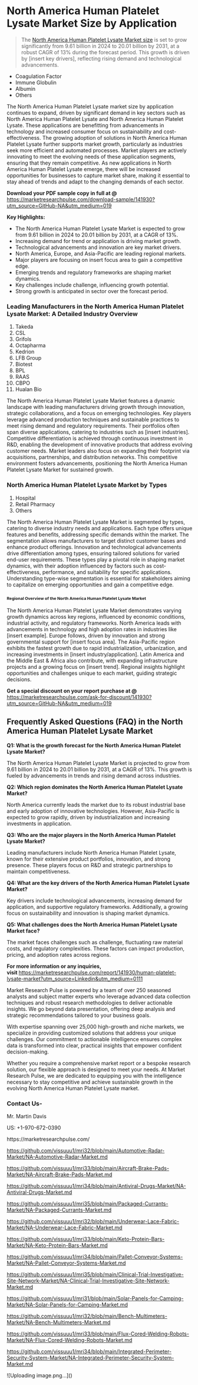 <h1>North America Human Platelet Lysate Market&nbsp;Size by Application</h1><blockquote><p>The <a href="https://marketresearchpulse.com/download-sample/141930?utm_source=GitHub-NA&amp;utm_medium=019">North America Human Platelet Lysate Market size</a> is set to grow significantly from 9.61 billion in 2024 to 20.01 billion by 2031, at a robust CAGR of 13% during the forecast period. This growth is driven by [insert key drivers], reflecting rising demand and technological advancements.</p></blockquote><ul><li>Coagulation Factor<li> Immune Globulin<li> Albumin<li> Others</li></ul><p>The North America Human Platelet Lysate market size by application continues to expand, driven by significant demand in key sectors such as North America Human Platelet Lysate and North America Human Platelet Lysate. These applications are benefitting from advancements in technology and increased consumer focus on sustainability and cost-effectiveness. The growing adoption of solutions in North America Human Platelet Lysate further supports market growth, particularly as industries seek more efficient and automated processes. Market players are actively innovating to meet the evolving needs of these application segments, ensuring that they remain competitive. As new applications in North America Human Platelet Lysate emerge, there will be increased opportunities for businesses to capture market share, making it essential to stay ahead of trends and adapt to the changing demands of each sector.</p><p><strong>Download your PDF sample copy in full at @ </strong><a href="https://marketresearchpulse.com/download-sample/141930?utm_source=GitHub-NA&amp;utm_medium=019">https://marketresearchpulse.com/download-sample/141930?utm_source=GitHub-NA&amp;utm_medium=019</a></p><p><strong>Key Highlights: </strong></p><ul><li>The North America Human Platelet Lysate Market is expected to grow from 9.61 billion in 2024 to 20.01 billion by 2031, at a CAGR of 13%.</li><li>Increasing demand for trend or application is driving market growth.</li><li>Technological advancements and innovation are key market drivers.</li><li>North America, Europe, and Asia-Pacific are leading regional markets.</li><li>Major players are focusing on insert focus area to gain a competitive edge.</li><li>Emerging trends and regulatory frameworks are shaping market dynamics.</li><li>Key challenges include challenge, influencing growth potential.</li><li>Strong growth is anticipated in sector over the forecast period.</li></ul><h3>Leading Manufacturers in the North America Human Platelet Lysate Market: A Detailed Industry Overview</h3><ol><li>Takeda</li><li>CSL</li><li>Grifols</li><li>Octapharma</li><li>Kedrion</li><li>LFB Group</li><li>Biotest</li><li>BPL</li><li>RAAS</li><li>CBPO</li><li>Hualan Bio</li></ol><div class="flex max-w-full flex-col flex-grow"><div class="min-h-8 text-message flex w-full flex-col items-end gap-2 whitespace-normal break-words [.text-message+&amp;]:mt-5" dir="auto" data-message-author-role="assistant" data-message-id="fd8432e4-4910-450d-b182-61b7bfb0a01f" data-message-model-slug="gpt-4o"><div class="flex w-full flex-col gap-1 empty:hidden first:pt-[3px]"><div class="markdown prose w-full break-words dark:prose-invert light"><p>The North America Human Platelet Lysate Market features a dynamic landscape with leading manufacturers driving growth through innovation, strategic collaborations, and a focus on emerging technologies. Key players leverage advanced production techniques and sustainable practices to meet rising demand and regulatory requirements. Their portfolios often span diverse applications, catering to industries such as [insert industries]. Competitive differentiation is achieved through continuous investment in R&amp;D, enabling the development of innovative products that address evolving customer needs. Market leaders also focus on expanding their footprint via acquisitions, partnerships, and distribution networks. This competitive environment fosters advancements, positioning the North America Human Platelet Lysate Market for sustained growth.</p></div></div></div></div><h3>North America Human Platelet Lysate Market by Types</h3><ol><li>Hospital<li> Retail Pharmacy<li> Others</li></ol><div class="flex max-w-full flex-col flex-grow"><div class="min-h-8 text-message flex w-full flex-col items-end gap-2 whitespace-normal break-words [.text-message+&amp;]:mt-5" dir="auto" data-message-author-role="assistant" data-message-id="084470be-0bb7-4664-bddf-5156b4f41249" data-message-model-slug="gpt-4o-mini"><div class="flex w-full flex-col gap-1 empty:hidden first:pt-[3px]"><div class="markdown prose w-full break-words dark:prose-invert light"><p>The North America Human Platelet Lysate Market is segmented by types, catering to diverse industry needs and applications. Each type offers unique features and benefits, addressing specific demands within the market. The segmentation allows manufacturers to target distinct customer bases and enhance product offerings. Innovation and technological advancements drive differentiation among types, ensuring tailored solutions for varied end-user requirements. These types play a pivotal role in shaping market dynamics, with their adoption influenced by factors such as cost-effectiveness, performance, and suitability for specific applications. Understanding type-wise segmentation is essential for stakeholders aiming to capitalize on emerging opportunities and gain a competitive edge.</p></div></div></div></div><h3><span style="font-size: 11px;">Regional Overview of the North America Human Platelet Lysate Market</span></h3><div class="flex max-w-full flex-col flex-grow"><div class="min-h-8 text-message flex w-full flex-col items-end gap-2 whitespace-normal break-words [.text-message+&amp;]:mt-5" dir="auto" data-message-author-role="assistant" data-message-id="e9038762-ce64-4e30-91c9-9bd413514231" data-message-model-slug="gpt-4o-mini"><div class="flex w-full flex-col gap-1 empty:hidden first:pt-[3px]"><div class="markdown prose w-full break-words dark:prose-invert light"><p>The North America Human Platelet Lysate Market demonstrates varying growth dynamics across key regions, influenced by economic conditions, industrial activity, and regulatory frameworks. North America leads with advancements in technology and high adoption rates in industries like [insert example]. Europe follows, driven by innovation and strong governmental support for [insert focus area]. The Asia-Pacific region exhibits the fastest growth due to rapid industrialization, urbanization, and increasing investments in [insert industry/application]. Latin America and the Middle East &amp; Africa also contribute, with expanding infrastructure projects and a growing focus on [insert trend]. Regional insights highlight opportunities and challenges unique to each market, guiding strategic decisions.</p></div></div></div></div><p><strong>Get a special discount on your report purchase at @ </strong><a href="https://marketresearchpulse.com/ask-for-discount/141930?utm_source=GitHub-NA&amp;utm_medium=019">https://marketresearchpulse.com/ask-for-discount/141930?utm_source=GitHub-NA&amp;utm_medium=019</a></p><h2>Frequently Asked Questions (FAQ) in the North America Human Platelet Lysate Market</h2><p><strong>Q1: What is the growth forecast for the North America Human Platelet Lysate Market?</strong></p><p>The North America Human Platelet Lysate Market is projected to grow from 9.61 billion in 2024 to 20.01 billion by 2031, at a CAGR of 13%. This growth is fueled by advancements in trends and rising demand across industries.</p><p><strong>Q2: Which region dominates the North America Human Platelet Lysate Market?</strong></p><p>North America currently leads the market due to its robust industrial base and early adoption of innovative technologies. However, Asia-Pacific is expected to grow rapidly, driven by industrialization and increasing investments in application.</p><p><strong>Q3: Who are the major players in the North America Human Platelet Lysate Market?</strong></p><p>Leading manufacturers include North America Human Platelet Lysate, known for their extensive product portfolios, innovation, and strong presence. These players focus on R&amp;D and strategic partnerships to maintain competitiveness.</p><p><strong>Q4: What are the key drivers of the North America Human Platelet Lysate Market?</strong></p><p>Key drivers include technological advancements, increasing demand for application, and supportive regulatory frameworks. Additionally, a growing focus on sustainability and innovation is shaping market dynamics.</p><p><strong>Q5: What challenges does the North America Human Platelet Lysate Market face?</strong></p><p>The market faces challenges such as challenge, fluctuating raw material costs, and regulatory complexities. These factors can impact production, pricing, and adoption rates across regions.</p><p><strong>For more information or any inquiries, visit&nbsp;</strong><a href="https://marketresearchpulse.com/report/141930/human-platelet-lysate-market?utm_source=Linkedin&utm_medium=0111">https://marketresearchpulse.com/report/141930/human-platelet-lysate-market?utm_source=Linkedin&utm_medium=0111</a></p><p>Market Research Pulse is powered by a team of over 250 seasoned analysts and subject matter experts who leverage advanced data collection techniques and robust research methodologies to deliver actionable insights. We go beyond data presentation, offering deep analysis and strategic recommendations tailored to your business goals.</p><p>With expertise spanning over 25,000 high-growth and niche markets, we specialize in providing customized solutions that address your unique challenges. Our commitment to actionable intelligence ensures complex data is transformed into clear, practical insights that empower confident decision-making.</p><p>Whether you require a comprehensive market report or a bespoke research solution, our flexible approach is designed to meet your needs. At Market Research Pulse, we are dedicated to equipping you with the intelligence necessary to stay competitive and achieve sustainable growth in the evolving North America Human Platelet Lysate market.</p><h3><strong>Contact Us-</strong></h3><p>Mr. Martin Davis</p><p>US: +1-970-672-0390</p><p>https://marketresearchpulse.com/</p><p><a href="https://github.com/vissuuu1/mri32/blob/main/Automotive-Radar-Market/NA-Automotive-Radar-Market.md">https://github.com/vissuuu1/mri32/blob/main/Automotive-Radar-Market/NA-Automotive-Radar-Market.md</a></p><p><a href="https://github.com/vissuuu1/mri33/blob/main/Aircraft-Brake-Pads-Market/NA-Aircraft-Brake-Pads-Market.md">https://github.com/vissuuu1/mri33/blob/main/Aircraft-Brake-Pads-Market/NA-Aircraft-Brake-Pads-Market.md</a></p><p><a href="https://github.com/vissuuu1/mri34/blob/main/Antiviral-Drugs-Market/NA-Antiviral-Drugs-Market.md">https://github.com/vissuuu1/mri34/blob/main/Antiviral-Drugs-Market/NA-Antiviral-Drugs-Market.md</a></p><p><a href="https://github.com/vissuuu1/mri35/blob/main/Packaged-Currants-Market/NA-Packaged-Currants-Market.md">https://github.com/vissuuu1/mri35/blob/main/Packaged-Currants-Market/NA-Packaged-Currants-Market.md</a></p><p><a href="https://github.com/vissuuu1/mri32/blob/main/Underwear-Lace-Fabric-Market/NA-Underwear-Lace-Fabric-Market.md">https://github.com/vissuuu1/mri32/blob/main/Underwear-Lace-Fabric-Market/NA-Underwear-Lace-Fabric-Market.md</a></p><p><a href="https://github.com/vissuuu1/mri33/blob/main/Keto-Protein-Bars-Market/NA-Keto-Protein-Bars-Market.md">https://github.com/vissuuu1/mri33/blob/main/Keto-Protein-Bars-Market/NA-Keto-Protein-Bars-Market.md</a></p><p><a href="https://github.com/vissuuu1/mri34/blob/main/Pallet-Conveyor-Systems-Market/NA-Pallet-Conveyor-Systems-Market.md">https://github.com/vissuuu1/mri34/blob/main/Pallet-Conveyor-Systems-Market/NA-Pallet-Conveyor-Systems-Market.md</a></p><p><a href="https://github.com/vissuuu1/mri35/blob/main/Clinical-Trial-Investigative-Site-Network-Market/NA-Clinical-Trial-Investigative-Site-Network-Market.md">https://github.com/vissuuu1/mri35/blob/main/Clinical-Trial-Investigative-Site-Network-Market/NA-Clinical-Trial-Investigative-Site-Network-Market.md</a></p><p><a href="https://github.com/vissuuu1/mri31/blob/main/Solar-Panels-for-Camping-Market/NA-Solar-Panels-for-Camping-Market.md">https://github.com/vissuuu1/mri31/blob/main/Solar-Panels-for-Camping-Market/NA-Solar-Panels-for-Camping-Market.md</a></p><p><a href="https://github.com/vissuuu1/mri32/blob/main/Bench-Multimeters-Market/NA-Bench-Multimeters-Market.md">https://github.com/vissuuu1/mri32/blob/main/Bench-Multimeters-Market/NA-Bench-Multimeters-Market.md</a></p><p><a href="https://github.com/vissuuu1/mri33/blob/main/Flux-Cored-Welding-Robots-Market/NA-Flux-Cored-Welding-Robots-Market.md">https://github.com/vissuuu1/mri33/blob/main/Flux-Cored-Welding-Robots-Market/NA-Flux-Cored-Welding-Robots-Market.md</a></p><p><a href="https://github.com/vissuuu1/mri34/blob/main/Integrated-Perimeter-Security-System-Market/NA-Integrated-Perimeter-Security-System-Market.md">https://github.com/vissuuu1/mri34/blob/main/Integrated-Perimeter-Security-System-Market/NA-Integrated-Perimeter-Security-System-Market.md</a></p>
![Uploading image.png…]()
